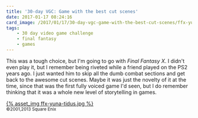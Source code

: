 ```yaml
---
title: '30-day VGC: Game with the best cut scenes'
date: 2017-01-17 08:24:16
card_image: /2017/01/17/30-day-vgc-game-with-the-best-cut-scenes/ffx-yuna-tidus.jpg
tags:
    - 30 day video game challenge
    - final fantasy
    - games
---
```

This was a tough choice, but I'm going to go with _Final Fantasy X_. I didn't even play it, but I remember being riveted while a friend played on the PS2 years ago. I just wanted him to skip all the dumb combat sections and get back to the awesome cut scenes. Maybe it was just the novelty of it at the time, since that was the first fully voiced game I'd seen, but I do remember thinking that it was a whole new level of storytelling in games.

<p><a href="{% asset_path ffx-yuna-tidus.jpg %}" class="fancybox">{% asset_img ffx-yuna-tidus.jpg %}</a><br><small>©2001,2013 Square Enix</small></p>